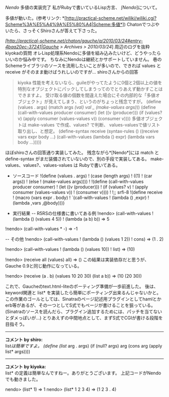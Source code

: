 *Nendo* 多値の実装完了 
私がRubyで書いているLisp方言、 *[Nendo*]について。

多値が動いた。(参考リンク: *[http://practical-scheme.net/wiliki/wiliki.cgi?Scheme%3A%E5%A4%9A%E5%80%A4|Scheme:多値*])
Chatonでつぶやいたら、さっそくShiroさんが答えて下さった。

 *[http://practical-scheme.net/chaton/gauche/a/2010/03/24#entry-4baa20ec-37241|Gauche > Archives > 2010/03/24*] 周辺のログを抜粋
 kiyokaの質問
  オレLisp処理系Nendoに多値を組み込みたいけど、どうやったらいいのか悩み中です。
  ちなみにNendoは継続とかサポートしていません。
  巷のSchemeライブラリのソースを流用したいことが多いので、できれば values と receive がそのまま動けばうれしいのですが...
 shiroさんからの回答
  >kiyoka 性能を考えないなら、guileがやってたように0個と2個以上の値を特別なオブジェクトにパックしてしまうってのでとりあえず動かすことはできますよ。
  受け取る値の個数を間違えた場合にその内部的な「多値オブジェクト」が見えてしまう、というのがちょっと残念ですが。
  (define (values . args) (match args *(val) val* *_ (make-values args)*))
  (define (call-with-values producer consumer) (let ((v (producer))) (if (values? v) (apply consumer (values-values v)) (consumer v))))
  多値オブジェクトは make-values で作成、values? で判断、 values-valuesで値リスト取り出し、と想定。
  (define-syntax receive (syntax-rules () ((receive vars expr body ...) (call-with-values (lambda () expr) (lambda vars body ...)))))

ほぼshiroさんの回答通り実装してみた。
残念ながら*[Nendo*]には match と define-syntax がまだ装備されていないので、別の手段で実装してある。
make-values、values?、values-values は Rubyで書いてある。

- ソースコード
!(define (values . args)
!  (case (length args)
!    ((1)
!     (car args))
!    (else
!     (make-values args))))
!
!(define (call-with-values producer consumer)
!  (let ((v (producer)))
!    (if (values? v)
!        (apply consumer (values-values v))
!        (consumer v))))
!
!;; srfi-8
!(define receive
!  (macro (vars expr . body)
!    `(call-with-values
!         (lambda () ,expr)
!       (lambda ,vars ,@body))))

- 実行結果
-- R5RSの仕様書に書いてある例
!nendo> (call-with-values
!            (lambda () (values 4 5))
!          (lambda (a b) b))
 => 5

!nendo> (call-with-values * -)
 => -1

-- その他
!nendo> (call-with-values
!            (lambda () (values 1 2))
!          cons)
 => (1 . 2)

!nendo> (call-with-values
!            (lambda () (values 10))
!          list)
 => (10)

!nendo> (receive all       (values)           all)
 => ()
この結果は実装依存だと思うが、Gauche 0.9と同じ動作になっている。

!nendo> (receive (a . b)   (values 10 20 30)  (list a b))
 => (10 (20 30))

これで、Gaucheのtext.html-liteのポーティング準備が一歩前進した。
後は、keyword関連と list* を実装したら簡単にポーティング出来るんじゃないかと。
この作業のゴールとしては、Sinatraのページ記述用プラグインとしてhamlとかerb等があるが、その一つとしてS式でもページが書けることを狙っている。(Sinatraのソースを読んだら、プラグイン追加するためには、パッチを当てないとダメっぽいが...)
とりあえずの中間地点として、まずS式でCGIが書ける段階を目指そう。



---

**コメント by shiro:**  
list*は簡単ですよ。 (define (list* arg . args) (if (null? args) arg (cons arg (apply list* args))))



---

**コメント by kiyoka:**  
list* の定義は簡単なんですねー。ありがとうございます。
上記コードがNendoでも動きました。

nendo> (list* 1)
=> 1
nendo> (list* 1 2 3 4)
=> (1 2 3 . 4)

